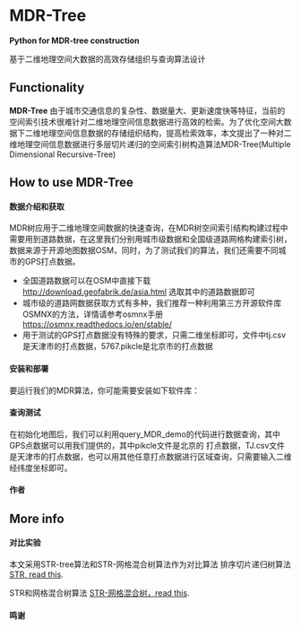 # MDR-Tree

**Python for MDR-tree construction**

基于二维地理空间大数据的高效存储组织与查询算法设计

## Functionality

**MDR-Tree** 由于城市交通信息的复杂性、数据量大、更新速度快等特征，当前的空间索引技术很难针对二维地理空间信息数据进行高效的检索。为了优化空间大数据下二维地理空间信息数据的存储组织结构，提高检索效率，本文提出了一种对二维地理空间信息数据进行多层切片递归的空间索引树构造算法MDR-Tree(Multiple Dimensional Recursive-Tree)

## How to use MDR-Tree
#### 数据介绍和获取
MDR树应用于二维地理空间数据的快速查询，在MDR树空间索引结构构建过程中需要用到道路数据，在这里我们分别用城市级数据和全国级道路网格构建索引树，数据来源于开源地图数据OSM，同时，为了测试我们的算法，我们还需要不同城市的GPS打点数据。
 * 全国道路数据可以在OSM中直接下载 http://download.geofabrik.de/asia.html 选取其中的道路数据即可
 * 城市级的道路网数据获取方式有多种，我们推荐一种利用第三方开源软件库OSMNX的方法，详情请参考osmnx手册 https://osmnx.readthedocs.io/en/stable/
 * 用于测试的GPS打点数据没有特殊的要求，只需二维坐标即可，文件中tj.csv是天津市的打点数据，5767.pikcle是北京市的打点数据
#### 安装和部署
要运行我们的MDR算法，你可能需要安装如下软件库：

#### 查询测试
在初始化地图后，我们可以利用query_MDR_demo的代码进行数据查询，其中GPS点数据可以用我们提供的，其中pikcle文件是北京的
打点数据，TJ.csv文件是天津市的打点数据，也可以用其他任意打点数据进行区域查询，只需要输入二维经纬度坐标即可。
#### 作者

## More info
#### 对比实验
本文采用STR-tree算法和STR-网格混合树算法作为对比算法
排序切片递归树算法 [STR, read this](https://ieeexplore.ieee.org/stamp/stamp.jsp?tp=&arnumber=582015&tag=1/).

STR和网格混合树算法 [STR-网格混合树，read this](https://ieeexplore.ieee.org/document/5980718/).
#### 鸣谢



